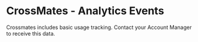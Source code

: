 # CrossMates - Analytics Events

Crossmates includes basic usage tracking. Contact your Account Manager to receive this data.
